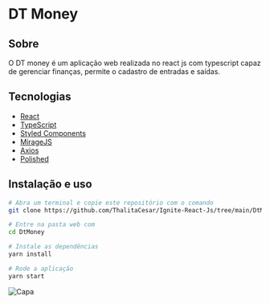 # DT Money 

## Sobre
O DT money é um aplicação web realizada no react js com typescript capaz de gerenciar finanças, permite o cadastro de entradas e saídas. 

## Tecnologias

- [React](https://reactjs.org/)
- [TypeScript](https://www.typescriptlang.org/)
- [Styled Components](https://styled-components.com/)
- [MirageJS](https://miragejs.com/)
- [Axios](https://github.com/axios/axios)
- [Polished](https://polished.js.org/)


## Instalação e uso

```bash
# Abra um terminal e copie este repositório com o comando
git clone https://github.com/ThalitaCesar/Ignite-React-Js/tree/main/DtMoney

# Entre na pasta web com 
cd DtMoney

# Instale as dependências
yarn install

# Rode a aplicação
yarn start
```


![Capa](https://user-images.githubusercontent.com/83131771/186640759-122bc5d9-dea3-4ca1-8e86-97937e20eb6d.png)





